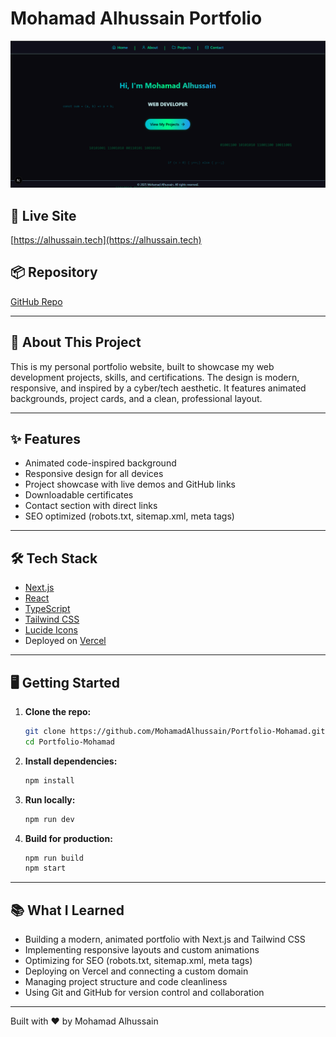 # Mohamad Alhussain Portfolio

![Screenshot](./screenshot.png)

## 🚀 Live Site

[https://alhussain.tech](https://alhussain.tech)

## 📦 Repository

[GitHub Repo](https://github.com/MohamadAlhussain/Portfolio-Mohamad)

---

## 📝 About This Project

This is my personal portfolio website, built to showcase my web development projects, skills, and certifications. The design is modern, responsive, and inspired by a cyber/tech aesthetic. It features animated backgrounds, project cards, and a clean, professional layout.

---

## ✨ Features

- Animated code-inspired background
- Responsive design for all devices
- Project showcase with live demos and GitHub links
- Downloadable certificates
- Contact section with direct links
- SEO optimized (robots.txt, sitemap.xml, meta tags)

---

## 🛠️ Tech Stack

- [Next.js](https://nextjs.org/)
- [React](https://react.dev/)
- [TypeScript](https://www.typescriptlang.org/)
- [Tailwind CSS](https://tailwindcss.com/)
- [Lucide Icons](https://lucide.dev/)
- Deployed on [Vercel](https://vercel.com/)

---

## 🖥️ Getting Started

1. **Clone the repo:**
   ```bash
   git clone https://github.com/MohamadAlhussain/Portfolio-Mohamad.git
   cd Portfolio-Mohamad
   ```
2. **Install dependencies:**
   ```bash
   npm install
   ```
3. **Run locally:**
   ```bash
   npm run dev
   ```
4. **Build for production:**
   ```bash
   npm run build
   npm start
   ```

---

## 📚 What I Learned

- Building a modern, animated portfolio with Next.js and Tailwind CSS
- Implementing responsive layouts and custom animations
- Optimizing for SEO (robots.txt, sitemap.xml, meta tags)
- Deploying on Vercel and connecting a custom domain
- Managing project structure and code cleanliness
- Using Git and GitHub for version control and collaboration

---

Built with ❤️ by Mohamad Alhussain
